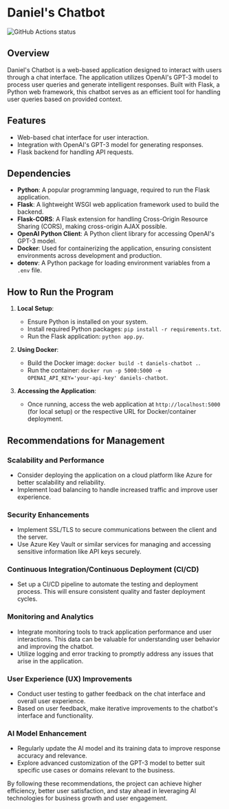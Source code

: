 # Daniel's Chatbot

![GitHub Actions status](https://github.com/medinardaniel/daniels-chatbot/workflows/Continuous%20Integration/badge.svg)

## Overview
Daniel's Chatbot is a web-based application designed to interact with users through a chat interface. The application utilizes OpenAI's GPT-3 model to process user queries and generate intelligent responses. Built with Flask, a Python web framework, this chatbot serves as an efficient tool for handling user queries based on provided context.

## Features
- Web-based chat interface for user interaction.
- Integration with OpenAI's GPT-3 model for generating responses.
- Flask backend for handling API requests.

## Dependencies
- **Python**: A popular programming language, required to run the Flask application.
- **Flask**: A lightweight WSGI web application framework used to build the backend.
- **Flask-CORS**: A Flask extension for handling Cross-Origin Resource Sharing (CORS), making cross-origin AJAX possible.
- **OpenAI Python Client**: A Python client library for accessing OpenAI's GPT-3 model.
- **Docker**: Used for containerizing the application, ensuring consistent environments across development and production.
- **dotenv**: A Python package for loading environment variables from a `.env` file.

## How to Run the Program
1. **Local Setup**:
   - Ensure Python is installed on your system.
   - Install required Python packages: `pip install -r requirements.txt`.
   - Run the Flask application: `python app.py`.

2. **Using Docker**:
   - Build the Docker image: `docker build -t daniels-chatbot .`.
   - Run the container: `docker run -p 5000:5000 -e OPENAI_API_KEY='your-api-key' daniels-chatbot`.

3. **Accessing the Application**:
   - Once running, access the web application at `http://localhost:5000` (for local setup) or the respective URL for Docker/container deployment.

## Recommendations for Management

### Scalability and Performance
- Consider deploying the application on a cloud platform like Azure for better scalability and reliability.
- Implement load balancing to handle increased traffic and improve user experience.

### Security Enhancements
- Implement SSL/TLS to secure communications between the client and the server.
- Use Azure Key Vault or similar services for managing and accessing sensitive information like API keys securely.

### Continuous Integration/Continuous Deployment (CI/CD)
- Set up a CI/CD pipeline to automate the testing and deployment process. This will ensure consistent quality and faster deployment cycles.

### Monitoring and Analytics
- Integrate monitoring tools to track application performance and user interactions. This data can be valuable for understanding user behavior and improving the chatbot.
- Utilize logging and error tracking to promptly address any issues that arise in the application.

### User Experience (UX) Improvements
- Conduct user testing to gather feedback on the chat interface and overall user experience.
- Based on user feedback, make iterative improvements to the chatbot's interface and functionality.

### AI Model Enhancement
- Regularly update the AI model and its training data to improve response accuracy and relevance.
- Explore advanced customization of the GPT-3 model to better suit specific use cases or domains relevant to the business.

By following these recommendations, the project can achieve higher efficiency, better user satisfaction, and stay ahead in leveraging AI technologies for business growth and user engagement.
